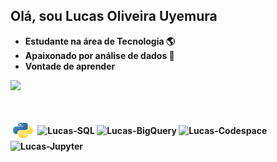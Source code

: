   ## Olá, sou Lucas Oliveira Uyemura
  - <b> Estudante na área de Tecnologia 🌎
  - <b> Apaixonado por análise de dados 🎲
  - <b> Vontade de aprender




<picture>
  <source
    srcset="https://github-readme-stats.vercel.app/api?username=lucasuyemura&show_icons=true&theme=tokyonight"
    media="(prefers-color-scheme: dark)"
  />
  <source
    srcset="https://github-readme-stats.vercel.app/api?username=lucasuyemura&show_icons=true"
    media="(prefers-color-scheme: dark), (prefers-color-scheme: no-preference)"
  />
  <img src="https://github-readme-stats.vercel.app/api?username=lucasuyemura&show_icons=true" />
</picture>

##
<div style="display: inline_block"><br>
  <img align="center" alt="Lucas-Python" height="30" width="40" src="https://raw.githubusercontent.com/devicons/devicon/master/icons/python/python-original.svg">
  <img align="center" alt="Lucas-SQL" height="30" width="40" src="https://cdn.jsdelivr.net/gh/devicons/devicon@latest/icons/azuresqldatabase/azuresqldatabase-original.svg">
  <img align="center" alt="Lucas-BigQuery" height="30" width="40" src="https://cdn.jsdelivr.net/gh/devicons/devicon@latest/icons/googlecloud/googlecloud-original.svg">
      <img align="center" alt="Lucas-Codespace" height="30" width="40" src="https://cdn.jsdelivr.net/gh/devicons/devicon@latest/icons/githubcodespaces/githubcodespaces-original.svg">
  <img align="center" alt="Lucas-Jupyter" height="30" width="40" src="https://cdn.jsdelivr.net/gh/devicons/devicon@latest/icons/jupyter/jupyter-original.svg">
   
</div>



